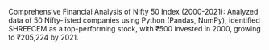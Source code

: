 Comprehensive Financial Analysis of Nifty 50 Index (2000-2021): Analyzed data of 50 Nifty-listed companies using Python (Pandas, NumPy); identified SHREECEM as a top-performing stock, with ₹500 invested in 2000, growing to ₹205,224 by 2021.
